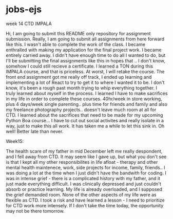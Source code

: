 # jobs-ejs
 week 14 CTD IMPALA


Hi, I am going to submit this README only repository for assignment submission. Really, I am going to submit all assignments from here forward like this. I wasn't able to complete the work of the class. I became enthralled with making my application for the final project work. I became entirely carried away. I didn't have enough time to do all I wanted to do, but I'll be submitting the final assignments like this in hopes that .. I don't know, somehow I could still recieve a certificate. I learned a TON during this IMPALA course, and that is priceless. At worst, I will retake the course. The front end assignment got me really off track, I ended up learning and implementing a lot of React to try to get it to where I wanted it to be. I don't know, it's been a rough past month trying to whip everything together. I truly learned about myself in the process. I learned I have to make sacrifices in my life in order to complete these courses. 40hr/week in store working, plus 4 days/week single parenting.. plus time for friends and family and also my freelance photography projects.. doesn't leave much room at all for CTD. I learned about the sacrifices that need to be made for my upcoming Python Boa course... I have to cut out social activites and really isolate in a way, just to make this all work. It has taken me a while to let this sink in. Oh well! Better late than never.


Week15:

The health scare of my father in mid December left me really despondent, and I fell away from CTD. It may seem like I gave up, but what you don't see is that I kept all my other responsibilites in life afloat - therapy and other mental health maintenece, work, side projects for income, family, friends.. I was doing a lot at the time when I just didn't have the bandwith for coding. I was in intense grief - there is a complicated history with my father, and it just made everything difficult. I was clinically depressed and just couldn't absorb or practice learning. My life is already overloaded, and I supposed the grief demanded room. None of the other aspects of my life were as flexible as CTD. I took a risk and have learned a lesson - I need to prioritize for CTD work more intensely. If I don't take the time today, the opportunity may not be there tomorrow.